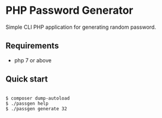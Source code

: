 # PHP Password Generator

Simple CLI PHP application for generating random password.

## Requirements

- php 7 or above

## Quick start

```console

$ composer dump-autoload
$ ./passgen help
$ ./passgen generate 32

```
